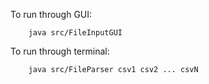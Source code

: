 To run through GUI: 
        
        java src/FileInputGUI

To run through terminal:
        
        java src/FileParser csv1 csv2 ... csvN
